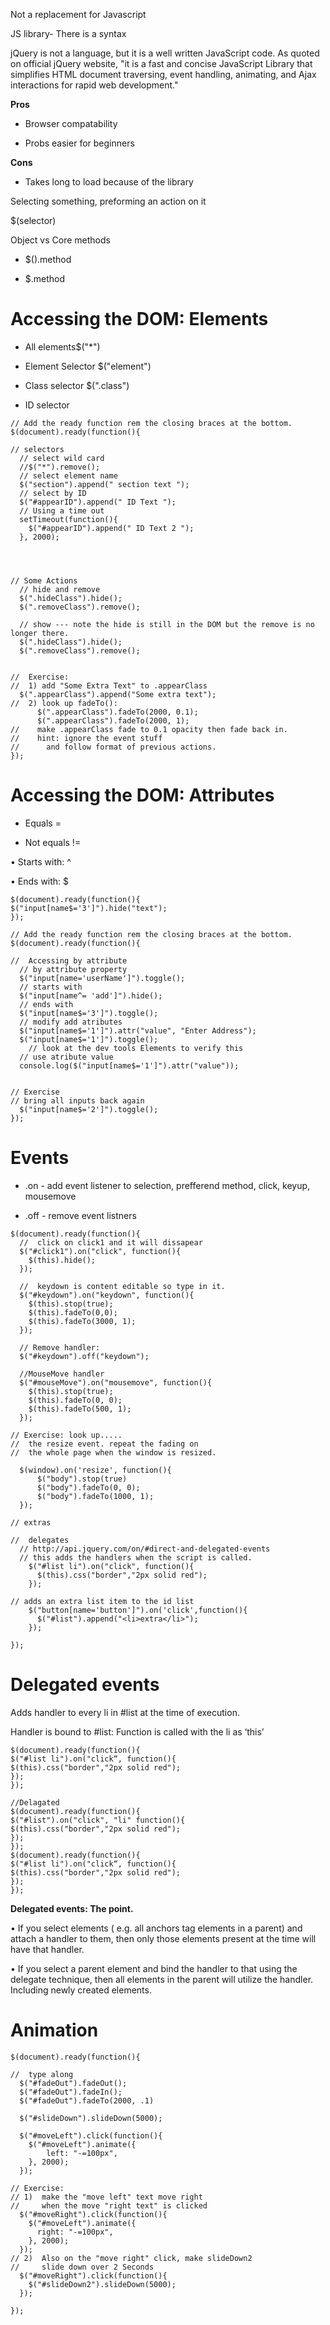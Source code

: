 []()

Not a replacement for Javascript

JS library- There is a syntax

jQuery is not a language, but it is a well written JavaScript code. As quoted on official jQuery website, "it is a fast and concise JavaScript Library that simplifies HTML document traversing, event handling, animating, and Ajax interactions for rapid web development."

**Pros**

- Browser compatability

- Probs easier for beginners

**Cons**

- Takes long to load because of the library

Selecting something, preforming an action on it

$(selector)

Object vs Core methods

- $().method

- $.method

# Accessing the DOM: Elements

- All elements$("*")

- Element Selector $("element")

- Class selector $(".class")

- ID selector

```
// Add the ready function rem the closing braces at the bottom.
$(document).ready(function(){

// selectors
  // select wild card
  //$("*").remove();
  // select element name
  $("section").append(" section text ");
  // select by ID
  $("#appearID").append(" ID Text ");
  // Using a time out
  setTimeout(function(){
    $("#appearID").append(" ID Text 2 ");
  }, 2000);




// Some Actions
  // hide and remove
  $(".hideClass").hide();
  $(".removeClass").remove();

  // show --- note the hide is still in the DOM but the remove is no longer there.
  $(".hideClass").hide();
  $(".removeClass").remove();


//  Exercise:
//  1) add "Some Extra Text" to .appearClass
  $(".appearClass").append("Some extra text");
//  2) look up fadeTo():
      $(".appearClass").fadeTo(2000, 0.1);
      $(".appearClass").fadeTo(2000, 1);
//    make .appearClass fade to 0.1 opacity then fade back in.
//    hint: ignore the event stuff
//      and follow format of previous actions.
});
```
# Accessing the DOM: Attributes

- Equals =

- Not equals !=

• Starts with: ^

• Ends with: $


```
$(document).ready(function(){
$("input[name$='3']").hide("text");
});
```
```
// Add the ready function rem the closing braces at the bottom.
$(document).ready(function(){

//  Accessing by attribute
  // by attribute property
  $("input[name='userName']").toggle();
  // starts with
  $("input[name^= 'add']").hide();
  // ends with
  $("input[name$='3']").toggle();
  // modify add atributes
  $("input[name$='1']").attr("value", "Enter Address");
  $("input[name$='1']").toggle();
    // look at the dev tools Elements to verify this
  // use atribute value
  console.log($("input[name$='1']").attr("value"));


// Exercise
// bring all inputs back again
  $("input[name$='2']").toggle();
});
```
# Events

- .on - add event listener to selection, prefferend method, click, keyup, mousemove

- .off - remove event listners

```
$(document).ready(function(){
  //  click on click1 and it will dissapear
  $("#click1").on("click", function(){
    $(this).hide();
  });

  //  keydown is content editable so type in it.
  $("#keydown").on("keydown", function(){
    $(this).stop(true);
    $(this).fadeTo(0,0);
    $(this).fadeTo(3000, 1);
  });

  // Remove handler:
  $("#keydown").off("keydown");

  //MouseMove handler
  $("#mouseMove").on("mousemove", function(){
    $(this).stop(true);
    $(this).fadeTo(0, 0);
    $(this).fadeTo(500, 1);
  });

// Exercise: look up.....
//  the resize event. repeat the fading on
//  the whole page when the window is resized.

  $(window).on('resize', function(){
      $("body").stop(true)
      $("body").fadeTo(0, 0);
      $("body").fadeTo(1000, 1);
  });

// extras

//  delegates
  // http://api.jquery.com/on/#direct-and-delegated-events
  // this adds the handlers when the script is called.
    $("#list li").on("click", function(){
      $(this).css("border","2px solid red");
    });

// adds an extra list item to the id list
    $("button[name='button']").on('click',function(){
      $("#list").append("<li>extra</li>");
    });

});
```

# Delegated events

Adds handler to every li in #list at
the time of execution.

Handler is bound to #list:
Function is called with the li as
‘this’
```
$(document).ready(function(){
$("#list li").on("click“, function(){
$(this).css("border","2px solid red");
});
});
```

```
//Delagated
$(document).ready(function(){
$("#list").on("click", "li" function(){
$(this).css("border","2px solid red");
});
});
$(document).ready(function(){
$("#list li").on("click“, function(){
$(this).css("border","2px solid red");
});
});
```
**Delegated events: The point.**

• If you select elements ( e.g. all anchors tag elements in a parent) and
attach a handler to them, then only those elements present at the
time will have that handler.

• If you select a parent element and bind the handler to that using the
delegate technique, then all elements in the parent will utilize the
handler. Including newly created elements. 

# Animation

```
$(document).ready(function(){

//  type along
  $("#fadeOut").fadeOut();
  $("#fadeOut").fadeIn();
  $("#fadeOut").fadeTo(2000, .1)

  $("#slideDown").slideDown(5000);

  $("#moveLeft").click(function(){
    $("#moveLeft").animate({
        left: "-=100px",
    }, 2000);
  });

// Exercise:
// 1)  make the "move left" text move right
//     when the move "right text" is clicked
  $("#moveRight").click(function(){
    $("#moveLeft").animate({
      right: "-=100px",
    }, 2000);
  });
// 2)  Also on the "move right" click, make slideDown2
//     slide down over 2 Seconds
  $("#moveRight").click(function(){
    $("#slideDown2").slideDown(5000);
  });

});
```
